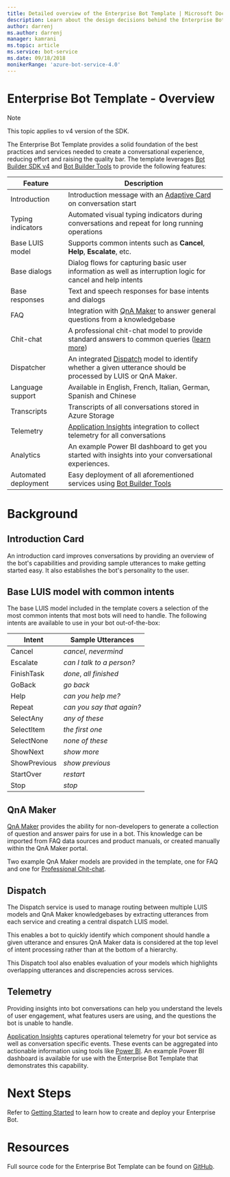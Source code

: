 ```yaml
---
title: Detailed overview of the Enterprise Bot Template | Microsoft Docs
description: Learn about the design decisions behind the Enterprise Bot Template
author: darrenj
ms.author: darrenj
manager: kamrani
ms.topic: article
ms.service: bot-service
ms.date: 09/18/2018
monikerRange: 'azure-bot-service-4.0'
---
```

# Enterprise Bot Template - Overview

> [!NOTE]
> This topic applies to v4 version of the SDK.

The Enterprise Bot Template provides a solid foundation of the best practices and services needed to create a conversational experience, reducing effort and raising the quality bar. The template leverages [Bot Builder SDK v4](https://github.com/Microsoft/botbuilder) and [Bot Builder Tools](https://github.com/Microsoft/botbuilder-tools) to provide the following features:

Feature      | Description |
------------ | -------------
Introduction | Introduction message with an [Adaptive Card]() on conversation start
Typing indicators  | Automated visual typing indicators during conversations and repeat for long running operations
Base LUIS model  | Supports common intents such as **Cancel**, **Help**, **Escalate**, etc.
Base dialogs | Dialog flows for capturing basic user information as well as interruption logic for cancel and help intents
Base responses  | Text and speech responses for base intents and dialogs
FAQ | Integration with [QnA Maker](https://www.qnamaker.ai) to answer general questions from a knowledgebase
Chit-chat | A professional chit-chat model to provide standard answers to common queries ([learn more](https://docs.microsoft.com/azure/cognitive-services/qnamaker/how-to/chit-chat-knowledge-base))
Dispatcher | An integrated [Dispatch](https://docs.microsoft.com/azure/bot-service/bot-builder-tutorial-dispatch?view=azure-bot-service-4.0&tabs=csaddref%2Ccsbotconfig) model to identify whether a given utterance should be processed by LUIS or QnA Maker.
Language support | Available in English, French, Italian, German, Spanish and Chinese
Transcripts | Transcripts of all conversations stored in Azure Storage
Telemetry  | [Application Insights](https://azure.microsoft.com/en-gb/services/application-insights/) integration to collect telemetry for all conversations
Analytics | An example Power BI dashboard to get you started with insights into your conversational experiences.
Automated deployment | Easy deployment of all aforementioned services using [Bot Builder Tools](https://github.com/Microsoft/botbuilder-tools)

# Background

## Introduction Card
An introduction card improves conversations by providing an overview of the bot's capabilities and providing sample utterances to make getting started easy. It also establishes the bot's personality to the user.

## Base LUIS model with common intents
The base LUIS model included in the template covers a selection of the most common intents that most bots will need to handle. The following intents are available to use in your bot out-of-the-box:

Intent       | Sample Utterances |
-------------|-------------|
Cancel       |*cancel*, *nevermind*|
Escalate     |*can I talk to a person?*|
FinishTask   |*done*, *all finished*|
GoBack       |*go back*|
Help         |*can you help me?*|
Repeat       |*can you say that again?*|
SelectAny    |*any of these*|
SelectItem   |*the first one*|
SelectNone   |*none of these*|
ShowNext     |*show more*|
ShowPrevious |*show previous*|
StartOver    |*restart*|
Stop         |*stop*|

## QnA Maker

[QnA Maker](https://www.qnamaker.ai/) provides the ability for non-developers to generate a collection of question and answer pairs for use in a bot. This knowledge can be imported from FAQ data sources and product manuals, or created manually within the QnA Maker portal.

Two example QnA Maker models are provided in the template, one for FAQ and one for [Professional Chit-chat](https://docs.microsoft.com/azure/cognitive-services/qnamaker/how-to/chit-chat-knowledge-base).

## Dispatch

The Dispatch service is used to manage routing between multiple LUIS models and QnA Maker knowledgebases by extracting utterances from each service and creating a central dispatch LUIS model.

This enables a bot to quickly identify which component should handle a given utterance and ensures QnA Maker data is considered at the top level of intent processing rather than at the bottom of a hierarchy.

This Dispatch tool also enables evaluation of your models which highlights overlapping utterances and discrepencies across services.

## Telemetry

Providing insights into bot conversations can help you understand the levels of user engagement, what features users are using, and the questions the bot is unable to handle.

[Application Insights](https://docs.microsoft.com/azure/azure-monitor/app/app-insights-overview) captures operational telemetry for your bot service as well as conversation specific events. These events can be aggregated into actionable information using tools like [Power BI](https://powerbi.microsoft.com/en-us/what-is-power-bi/). An example Power BI dashboard is available for use with the Enterprise Bot Template that demonstrates this capability.

# Next Steps
Refer to [Getting Started](bot-builder-enterprise-template-getting-started.md) to learn how to create and deploy your Enterprise Bot.

# Resources
Full source code for the Enterprise Bot Template can be found on [GitHub](https://github.com/Microsoft/AI/tree/master/templates/Enterprise-Template).

